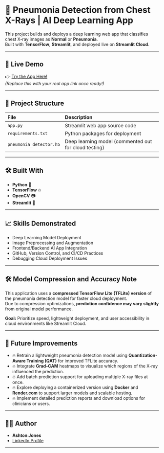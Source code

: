 # 🩻 Pneumonia Detection from Chest X-Rays | AI Deep Learning App

This project builds and deploys a deep learning web app that classifies chest X-ray images as **Normal** or **Pneumonia**.  
Built with **TensorFlow**, **Streamlit**, and deployed live on **Streamlit Cloud**.

---

## 🌟 Live Demo

👉 [Try the App Here!](https://pneumonia-xray-detection-app-jmsr8fgdsvbpmfbxoqq64n.streamlit.app/)  
_(Replace this with your real app link once ready!)_

---

## 📂 Project Structure

| File | Description |
|:-----|:------------|
| `app.py` | Streamlit web app source code |
| `requirements.txt` | Python packages for deployment |
| `pneumonia_detector.h5` | Deep learning model (commented out for cloud testing) |

---

## 🛠 Built With

- **Python** 🐍
- **TensorFlow** 🔥
- **OpenCV** 📷
- **Streamlit** 🚀

---

## 📈 Skills Demonstrated

- Deep Learning Model Deployment
- Image Preprocessing and Augmentation
- Frontend/Backend AI App Integration
- GitHub, Version Control, and CI/CD Practices
- Debugging Cloud Deployment Issues

---

## 🛠 Model Compression and Accuracy Note

This application uses a **compressed TensorFlow Lite (TFLite) version** of the pneumonia detection model for faster cloud deployment.  
Due to compression optimizations, **prediction confidence may vary slightly** from original model performance.

**Goal:** Prioritize speed, lightweight deployment, and user accessibility in cloud environments like Streamlit Cloud.

---

## 🚀 Future Improvements

- 🔥 Retrain a lightweight pneumonia detection model using **Quantization-Aware Training (QAT)** for improved TFLite accuracy.
- 🔥 Integrate **Grad-CAM** heatmaps to visualize which regions of the X-ray influenced the prediction.
- 🔥 Add batch prediction support for uploading multiple X-ray files at once.
- 🔥 Explore deploying a containerized version using **Docker** and **Render.com** to support larger models and scalable hosting.
- 🔥 Implement detailed prediction reports and download options for clinicians or users.

---

## 👨‍💻 Author

- **Ashton Jones**  
- [LinkedIn Profile](https://linkedin.com/in/ashton01a)

---
